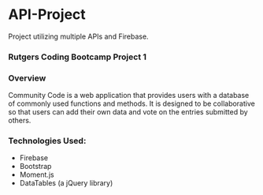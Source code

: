 # API-Project
Project utilizing multiple APIs and Firebase.

### Rutgers Coding Bootcamp Project 1

### Overview

Community Code is a web application that provides users with a database of commonly used functions and methods. It is designed to be collaborative so that users can add their own data and vote on the entries submitted by others.

### Technologies Used:

* Firebase
* Bootstrap
* Moment.js
* DataTables (a jQuery library)